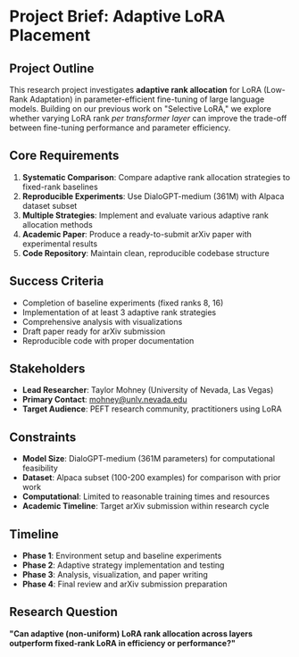 # Project Brief: Adaptive LoRA Placement

## Project Outline
This research project investigates **adaptive rank allocation** for LoRA (Low-Rank Adaptation) in parameter-efficient fine-tuning of large language models. Building on our previous work on "Selective LoRA," we explore whether varying LoRA rank *per transformer layer* can improve the trade-off between fine-tuning performance and parameter efficiency.

## Core Requirements
1. **Systematic Comparison**: Compare adaptive rank allocation strategies to fixed-rank baselines
2. **Reproducible Experiments**: Use DialoGPT-medium (361M) with Alpaca dataset subset
3. **Multiple Strategies**: Implement and evaluate various adaptive rank allocation methods
4. **Academic Paper**: Produce a ready-to-submit arXiv paper with experimental results
5. **Code Repository**: Maintain clean, reproducible codebase structure

## Success Criteria
- Completion of baseline experiments (fixed ranks 8, 16)
- Implementation of at least 3 adaptive rank strategies
- Comprehensive analysis with visualizations
- Draft paper ready for arXiv submission
- Reproducible code with proper documentation

## Stakeholders
- **Lead Researcher**: Taylor Mohney (University of Nevada, Las Vegas)
- **Primary Contact**: mohney@unlv.nevada.edu
- **Target Audience**: PEFT research community, practitioners using LoRA

## Constraints
- **Model Size**: DialoGPT-medium (361M parameters) for computational feasibility
- **Dataset**: Alpaca subset (100-200 examples) for comparison with prior work
- **Computational**: Limited to reasonable training times and resources
- **Academic Timeline**: Target arXiv submission within research cycle

## Timeline
- **Phase 1**: Environment setup and baseline experiments
- **Phase 2**: Adaptive strategy implementation and testing
- **Phase 3**: Analysis, visualization, and paper writing
- **Phase 4**: Final review and arXiv submission preparation

## Research Question
**"Can adaptive (non-uniform) LoRA rank allocation across layers outperform fixed-rank LoRA in efficiency or performance?"** 